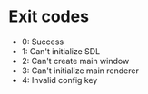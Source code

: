 # Exit codes 

- 0: Success
- 1: Can't initialize SDL
- 2: Can't create main window
- 3: Can't initialize main renderer
- 4: Invalid config key
